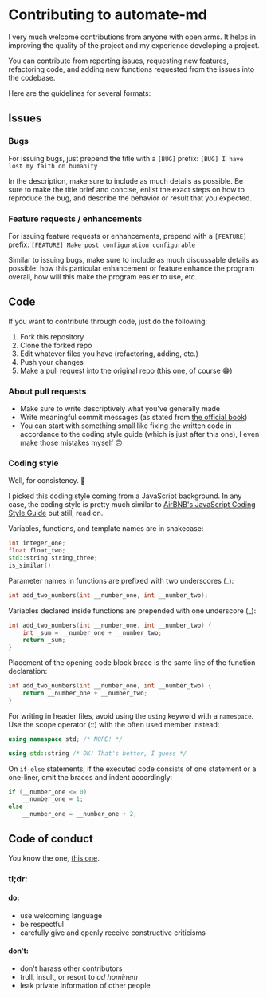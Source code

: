 # Contributing to automate-md
I very much welcome contributions from anyone with open arms. It helps in improving the quality of the project and my experience developing a project. 

You can contribute from reporting issues, requesting new features, refactoring code, and adding new functions requested from the issues into the codebase.

Here are the guidelines for several formats:
## Issues
### Bugs
For issuing bugs, just prepend the title with a `[BUG]` prefix:
`[BUG] I have lost my faith on humanity`

In the description, make sure to include as much details as possible. Be sure to make the title brief and concise, enlist the exact steps on how to reproduce the bug, and describe the behavior or result that you expected.

### Feature requests / enhancements
For issuing feature requests or enhancements, prepend with a `[FEATURE]` prefix:
`[FEATURE] Make post configuration configurable`

Similar to issuing bugs, make sure to include as much discussable details as possible: how this particular enhancement or feature enhance the program overall, how will this make the program easier to use, etc.

## Code
If you want to contribute through code, just do the following:

1. Fork this repository
2. Clone the forked repo
3. Edit whatever files you have (refactoring, adding, etc.)
4. Push your changes
5. Make a pull request into the original repo (this one, of course 😁)

### About pull requests
- Make sure to write descriptively what you've generally made
- Write meaningful commit messages (as stated from [the official book](https://git-scm.com/book))
- You can start with something small like fixing the written code in accordance to the coding style guide (which is just after this one), I even make those mistakes myself 🙃

### Coding style
Well, for consistency. 🙂

I picked this coding style coming from a JavaScript background. In any case, the coding style is pretty much similar to [AirBNB's JavaScript Coding Style Guide](https://github.com/airbnb/javascript) but still, read on.

Variables, functions, and template names are in snakecase:

```c++
int integer_one;
float float_two;
std::string string_three;
is_similar();
```

Parameter names in functions are prefixed with two underscores (_):

```c++
int add_two_numbers(int __number_one, int __number_two);
```

Variables declared inside functions are prepended with one underscore (_):

```c++
int add_two_numbers(int __number_one, int __number_two) {
    int _sum = __number_one + __number_two;
    return _sum;
}
```

Placement of the opening code block brace is the same line of the function declaration:

```c++
int add_two_numbers(int __number_one, int __number_two) {
    return __number_one + __number_two;
}
```

For writing in header files, avoid using the `using` keyword with a `namespace`. Use the scope operator (::) with the often used member instead:

```c++
using namespace std; /* NOPE! */

using std::string /* OK! That's better, I guess */
```

On `if-else` statements, if the executed code consists of one statement or a one-liner, omit the braces and indent accordingly:

```c++
if (__number_one <= 0)
    __number_one = 1;
else
    __number_one = __number_one + 2;
```

## Code of conduct
You know the one, [this one](https://www.contributor-covenant.org/version/1/4/code-of-conduct). 

### tl;dr:
#### do:
- use welcoming language
- be respectful
- carefully give and openly receive constructive criticisms

#### don't:
- don't harass other contributors
- troll, insult, or resort to *ad hominem*
- leak private information of other people
